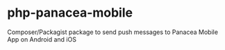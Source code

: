 php-panacea-mobile
==================

Composer/Packagist package to send push messages to Panacea Mobile App on Android and iOS
